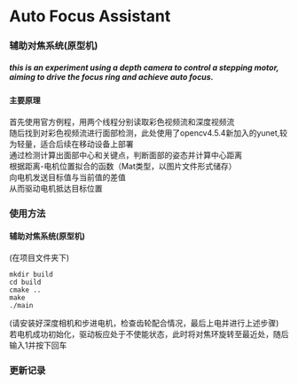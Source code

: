 # Auto Focus Assistant

### 辅助对焦系统(原型机)<br>
##### this is an experiment using a depth camera to control a stepping motor, aiming to drive the focus ring and achieve auto focus.<br>
#### 主要原理<br>
首先使用官方例程，用两个线程分别读取彩色视频流和深度视频流<br>
随后找到对彩色视频流进行面部检测，此处使用了opencv4.5.4新加入的yunet,较为轻量，适合后续在移动设备上部署<br>
通过检测计算出面部中心和关键点，判断面部的姿态并计算中心距离<br>
根据距离-电机位置拟合的函数（Mat类型，以图片文件形式储存）<br>
向电机发送目标值与当前值的差值<br>
从而驱动电机抵达目标位置<br>



### 使用方法<br>
#### 辅助对焦系统(原型机)<br>
(在项目文件夹下)<br>
```
mkdir build
cd build
cmake ..
make
./main
```
(请安装好深度相机和步进电机，检查齿轮配合情况，最后上电并进行上述步骤)<br>
若电机成功初始化，驱动板应处于不使能状态，此时将对焦环旋转至最近处，随后输入1并按下回车<br>



### 更新记录
<br>

